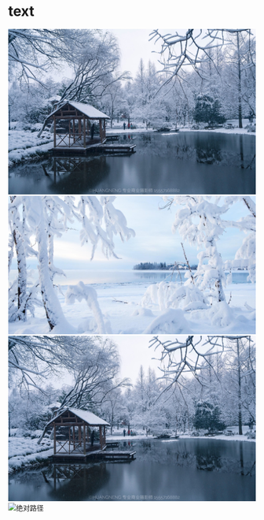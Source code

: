 # text
![雪](./1.png)
![雪](./2.png)
![绝对路径](https://github.com/hardy231/text/blob/main/1.png)
![绝对路径](C:\Users\华为\Desktop\2.png)

